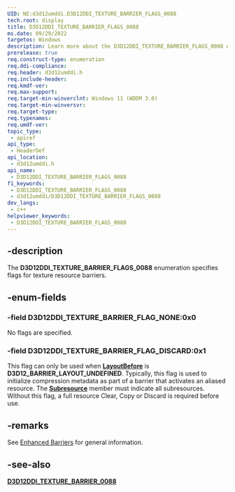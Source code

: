 ```yaml
---
UID: NE:d3d12umddi.D3D12DDI_TEXTURE_BARRIER_FLAGS_0088
tech.root: display
title: D3D12DDI_TEXTURE_BARRIER_FLAGS_0088
ms.date: 09/29/2022
targetos: Windows
description: Learn more about the D3D12DDI_TEXTURE_BARRIER_FLAGS_0088 enumeration.
prerelease: true
req.construct-type: enumeration
req.ddi-compliance: 
req.header: d3d12umddi.h
req.include-header: 
req.kmdf-ver: 
req.max-support: 
req.target-min-winverclnt: Windows 11 (WDDM 3.0)
req.target-min-winversvr: 
req.target-type: 
req.typenames: 
req.umdf-ver: 
topic_type:
 - apiref
api_type:
 - HeaderDef
api_location:
 - d3d12umddi.h
api_name:
 - D3D12DDI_TEXTURE_BARRIER_FLAGS_0088
f1_keywords:
 - D3D12DDI_TEXTURE_BARRIER_FLAGS_0088
 - d3d12umddi/D3D12DDI_TEXTURE_BARRIER_FLAGS_0088
dev_langs:
 - c++
helpviewer_keywords:
 - D3D12DDI_TEXTURE_BARRIER_FLAGS_0088
---
```


## -description

The **D3D12DDI_TEXTURE_BARRIER_FLAGS_0088** enumeration specifies flags for texture resource barriers.

## -enum-fields

### -field D3D12DDI_TEXTURE_BARRIER_FLAG_NONE:0x0

No flags are specified.

### -field D3D12DDI_TEXTURE_BARRIER_FLAG_DISCARD:0x1

This flag can only be used when [**LayoutBefore**](ns-d3d12umddi-d3d12ddi_texture_barrier_0088.md) is **D3D12_BARRIER_LAYOUT_UNDEFINED**. Typically, this flag is used to initialize compression metadata as part of a barrier that activates an aliased resource. The [**Subresource**](ns-d3d12umddi-d3d12ddi_texture_barrier_0088.md) member must indicate all subresources. Without this flag, a full resource Clear, Copy or Discard is required before use.

## -remarks

See [Enhanced Barriers](/windows-hardware/drivers/display/enhanced-barriers) for general information.

## -see-also

[**D3D12DDI_TEXTURE_BARRIER_0088**](ns-d3d12umddi-d3d12ddi_texture_barrier_0088.md)
